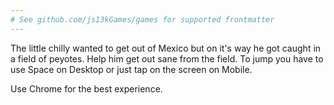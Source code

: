 ```yaml
---
# See github.com/js13kGames/games for supported frontmatter
---
```

The little chilly wanted to get out of Mexico but on it's way he got caught in a field of peyotes. Help him get out sane from the field.
To jump you have to use Space on Desktop or just tap on the screen on Mobile.

Use Chrome for the best experience.